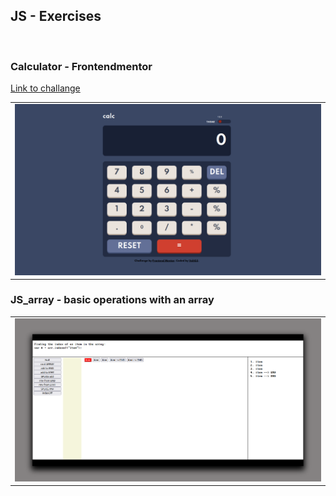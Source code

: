 ## JS - Exercises
<br>

### Calculator - Frontendmentor
[Link to challange](https://www.frontendmentor.io/challenges/calculator-app-9lteq5N29)

<table>
  <tr>
    <td style ="width: 80%;" ><img src="https://github.com/VoltG3/JS/blob/master/frontendmentor_calculator/desktop.png" alt="img"></td>
  <tr>
 </table>
 
 ### JS_array - basic operations with an array
 <table>
  <tr>
    <td style ="width: 80%;" ><img src="https://github.com/VoltG3/JS/blob/master/JS_array/desktop.png" alt="img"></td>
  <tr>
 </table>

